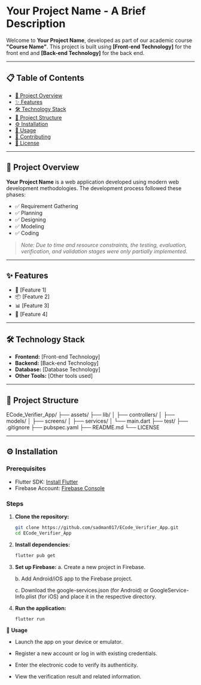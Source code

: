 # Your Project Name - A Brief Description

Welcome to **Your Project Name**, developed as part of our academic course **"Course Name"**. This project is built using **[Front-end Technology]** for the front end and **[Back-end Technology]** for the back end.

---

## 📋 Table of Contents

- [📌 Project Overview](#-project-overview)
- [✨ Features](#-features)
- [🛠️ Technology Stack](#️-technology-stack)
- [📁 Project Structure](#-project-structure)
- [⚙️ Installation](#️-installation)
- [🚀 Usage](#-usage)
- [🤝 Contributing](#-contributing)
- [📄 License](#-license)

---

## 📌 Project Overview

**Your Project Name** is a web application developed using modern web development methodologies. The development process followed these phases:

- ✅ Requirement Gathering  
- ✅ Planning  
- ✅ Designing  
- ✅ Modeling  
- ✅ Coding  

> _Note: Due to time and resource constraints, the testing, evaluation, verification, and validation stages were only partially implemented._

---

## ✨ Features

- 🔐 [Feature 1]
- 📦 [Feature 2]
- 📊 [Feature 3]
- 📱 [Feature 4]

---

## 🛠️ Technology Stack

- **Frontend:** [Front-end Technology]
- **Backend:** [Back-end Technology]
- **Database:** [Database Technology]
- **Other Tools:** [Other tools used]

---

## 📁 Project Structure
ECode_Verifier_App/
├── assets/
├── lib/
│ ├── controllers/
│ ├── models/
│ ├── screens/
│ ├── services/
│ └── main.dart
├── test/
├── .gitignore
├── pubspec.yaml
├── README.md
└── LICENSE

---

## ⚙️ Installation

### Prerequisites

- Flutter SDK: [Install Flutter](https://flutter.dev/docs/get-started/install)
- Firebase Account: [Firebase Console](https://console.firebase.google.com/)

### Steps

1. **Clone the repository:**

   ```bash
   git clone https://github.com/sadman017/ECode_Verifier_App.git
   cd ECode_Verifier_App

2. **Install dependencies:**
    ```bash
    flutter pub get

3. **Set up Firebase:**
   a. Create a new project in Firebase.

    b. Add Android/iOS app to the Firebase project.

   c. Download the google-services.json (for Android) or GoogleService-Info.plist (for iOS) and place it in the respective directory.

4. **Run the application:**
    ~~~bash
    flutter run
    ~~~
    
🚀 **Usage**
- Launch the app on your device or emulator.

- Register a new account or log in with existing credentials.

- Enter the electronic code to verify its authenticity.

- View the verification result and related information.



